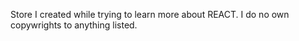 Store I created while trying to learn more about REACT. I do no own copywrights to anything listed. 
